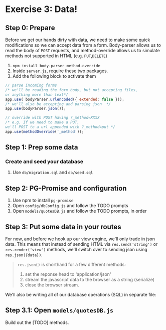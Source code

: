 
# Exercise 3: Data!

## Step 0: Prepare
Before we get our hands dirty with data, we need to make some quick modifications so we can accept data from a form.
Body-parser allows us to read the body of `POST` requests, and method-override allows us to simulate methods not supported in HTML (e.g. `PUT`,`DELETE`)

1. `npm install body-parser method-override`
1. Inside `server.js`, require these two packages.
1. Add the following block to activate them

```javascript
// parse incoming forms
/* we'll be reading the form body, but not accepting files, 
or anything more than text*/
app.use( bodyParser.urlencoded({ extended: false })); 
/* we'll also be accepting and parsing json  */
app.use(bodyParser.json()); 

// override with POST having ?_method=XXXX
/* e.g. If we need to make a PUT, 
we'll POST to a url appended with ?_method=put */
app.use(methodOverride('_method'));
```

## Step 1: Prep some data

### Create and seed your database

1. Use `db/migration.sql` and `db/seed.sql`

## Step 2: PG-Promise and configuration

1. Use npm to install `pg-promise`
2. Open `config/dbConfig.js` and follow the TODO prompts
3. Open `models/quotesDB.js` and follow the TODO prompts, in order


## Step 3: Put some data in your routes

For now, and before we hook up our view engine, we'll only trade in json data. This means that instead of sending HTML via `res.send('string')` or `res.render('view')` methods, we'll switch over to sending json using `res.json({data})`. 

> `res.json()` is shorthand for a few different methods:
> 
> 1. set the reponse head to 'application/json'
> 2. stream the javascript data to the browser as a string (serialize)
> 3. close the browser stream.

We'll also be writing all of our database operations (SQL) in separate file:

## Step 3.1: Open `models/quotesDB.js`

Build out the [TODO] methods.
